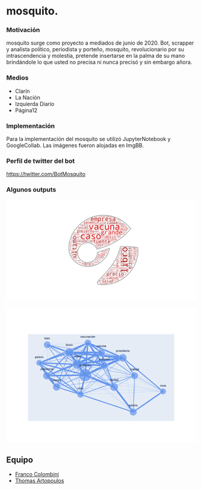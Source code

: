 # mosquito. 

### Motivación

mosquito surge como proyecto a mediados de junio de 2020. Bot, scrapper y analista político, periodista y porteño, mosquito, revolucionario por su intrascendencia y molestia, pretende insertarse en la palma de su mano brindándole lo que usted no precisa ni nunca precisó y sin embargo añora.

### Medios

* Clarín
* La Nación
* Izquierda Diario
* Página12

### Implementación

Para la implementación del mosquito se utilizó JupyterNotebook y GoogleCollab. Las imágenes fueron alojadas en ImgBB. 

### Perfil de twitter del bot

https://twitter.com/BotMosquito

### Algunos outputs

![](https://github.com/thomasartopoulos/mosquito/blob/main/repositorio/ejemplo_clarin.jpg)

![](https://github.com/thomasartopoulos/mosquito/blob/main/repositorio/relaciondepalabras_clarin.png)

## Equipo

* [Franco Colombini](https://github.com/frankeee)
* [Thomas Artopoulos](https://github.com/thomasartopoulos)

